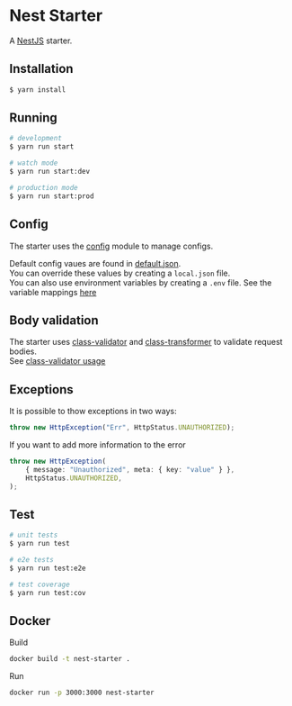 # Nest Starter

A [NestJS](https://nestjs.com/) starter.

## Installation

```bash
$ yarn install
```

## Running

```bash
# development
$ yarn run start

# watch mode
$ yarn run start:dev

# production mode
$ yarn run start:prod
```

## Config

The starter uses the [config](https://www.npmjs.com/package/config) module to manage configs.

Default config vaues are found in [default.json](./config/default.json).  
You can override these values by creating a `local.json` file.  
You can also use environment variables by creating a `.env` file. See the variable mappings [here](./config/custom-environment-variables)

## Body validation

The starter uses [class-validator](https://www.npmjs.com/package/class-validator) and [class-transformer](https://www.npmjs.com/package/class-transformer) to validate request bodies.  
See [class-validator usage](https://www.npmjs.com/package/class-validator#usage)

## Exceptions

It is possible to thow exceptions in two ways:

```Typescript
throw new HttpException("Err", HttpStatus.UNAUTHORIZED);
```

If you want to add more information to the error

```Typescript
throw new HttpException(
    { message: "Unauthorized", meta: { key: "value" } },
    HttpStatus.UNAUTHORIZED,
);
```

## Test

```bash
# unit tests
$ yarn run test

# e2e tests
$ yarn run test:e2e

# test coverage
$ yarn run test:cov
```

## Docker

Build

```bash
docker build -t nest-starter .
```

Run

```bash
docker run -p 3000:3000 nest-starter
```
